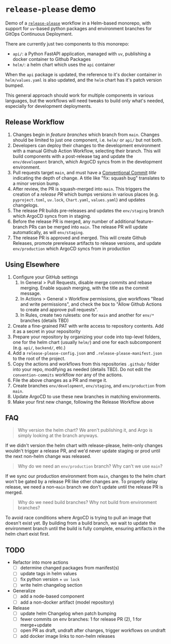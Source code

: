 # `release-please` demo

Demo of a [`release-please`](https://github.com/googleapis/release-please) workflow in a Helm-based monorepo, with support for `uv`-based python packages and environment branches for GitOps Continuous Deployment.

There are currently just two components to this monorepo:

- `api/`: a Python FastAPI application, managed with `uv`, publishing a docker container to Github Packages
- `helm/`: a helm chart which uses the `api` container

When the `api` package is updated, the reference to it's docker container in `helm/values.yaml` is also updated, and the `helm` chart has it's patch version bumped.

This general approach should work for multiple components in various languages, but the workflows will need tweaks to build only what's needed, especially for development deployments.

## Release Workflow

1. Changes begin in _feature branches_ which branch from `main`. Changes should be limited to just one component, i.e. `helm/` or `api/` but not both.
2. Developers can deploy their changes to the development environment with a manual Github Action Workflow, selecting their branch. This will build components with a post-release tag and update the `env/development` branch, which ArgoCD syncs from in the development environment.
3. Pull requests target `main`, and must have a [Conventional Commit](https://www.conventionalcommits.org/en/v1.0.0/) _title_ indicating the depth of change. A title like "fix: squash bug" translates to a minor version bump.
4. After review, the PR is squash-merged into `main`. This triggers the creation of a _release PR_ which bumps versions in various places (e.g. `pyproject.toml`, `uv.lock`, `Chart.yaml`, `values.yaml`) and updates changelogs.
5. The release PR builds pre-releases and updates the `env/staging` branch which ArgoCD syncs from in staging.
6. Before the release PR is merged, any number of additional feature-branch PRs can be merged into `main`. The release PR will update automatically, as will `env/staging`.
7. The release PR is approved and merged. This will create Github Releases, promote prerelease artifacts to release versions, and update `env/production` which ArgoCD syncs from in production

## Using Elsewhere

1. Configure your GitHub settings
   1. In General > Pull Requests, disable merge commits and rebase merging. Enable squash merging, with the title as the commit message.
   2. In Actions > General > Workflow permissions, give workflows "Read and write permissions", and check the box to "Allow Github Actions to create and approve pull requests".
   3. In Rules, create two rulesets: one for `main` and another for `env/*` branches (details TBD)
2. Create a fine-grained PAT with write access to repository contents. Add it as a secret in your repositority
3. Prepare your repository by organizing your code into top-level folders, one for the helm chart (usually `helm/`) and one for each subcomponent (e.g. `api/`, `backend/`, etc.)
4. Add a `release-please-config.json` and `.release-please-manifest.json` to the root of the project.
5. Copy the actions and workflows from this repositories `.github/` folder into your repo, modifying as needed (details TBD). Do not edit the `convention-commits` workflow nor any of the actions.
6. File the above changes as a PR and merge it.
7. Create branches `env/development`, `env/staging`, and `env/production` from `main`.
8. Update ArgoCD to use these new branches in matching environments.
9. Make your first new change, following the Release Workflow above

## FAQ

> Why version the helm chart? We aren't publishing it, and Argo is simply looking at the branch anyways.

If we didn't version the helm chart with release-please, helm-only changes wouldn't trigger a release PR, and we'd never update staging or prod until the next non-helm change was released.

> Why do we need an `env/production` branch? Why can't we use `main`?

If we sync our production environment from `main`, changes to the helm chart won't be gated by a release PR like other changes are. To properly delay release, we need a non-`main` branch we don't update until the release PR is merged.

> Why do we need build branches? Why not build from environment branches?

To avoid race conditions where ArgoCD is trying to pull an image that doesn't exist yet. By building from a build branch, we wait to update the environment branch until the build is fully complete, ensuring artifacts in the helm chart exist first.

## TODO

- Refactor into more actions
  - [ ] determine changed packages from manifest(s)
  - [ ] update tags in helm values
  - [ ] fix python version + `uv lock`
  - [ ] write helm changelog section
- Generalize
  - [ ] add a node-based component
  - [ ] add a non-docker artifact (model repository)
- Release
  - [ ] update helm Changelog when patch bumping
  - [ ] fewer commits on env branches: 1 for release PR (2), 1 for merge+update
  - [ ] open PR as draft, undraft after changes, trigger workflows on undraft
  - [ ] add docker image links to non-helm releases
